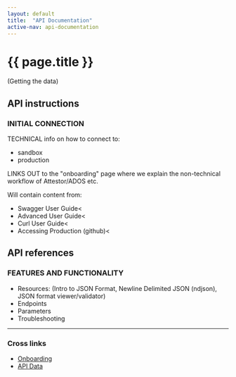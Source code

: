 ```yaml
---
layout: default
title:  "API Documentation"
active-nav: api-documentation
---
```


# {{ page.title }}

(Getting the data)

## API instructions

### INITIAL CONNECTION

TECHNICAL info on how to connect to:

- sandbox
- production

LINKS OUT to the "onboarding" page where we explain the non-technical workflow of Attestor/ADOS etc.

Will contain content from:

- Swagger User Guide<
- Advanced User Guide<
- Curl User Guide<
- Accessing Production (github)<

## API references

### FEATURES AND FUNCTIONALITY

- Resources: (Intro to JSON Format, Newline Delimited JSON (ndjson), JSON format viewer/validator)
- Endpoints
- Parameters
- Troubleshooting

<hr>

### Cross links

- <a href="{% link onboarding.md %}" class="usa-nav-link"><span>Onboarding</span></a>
- <a href="{% link api-data.md %}" class="usa-nav-link"><span>API Data</span></a>
